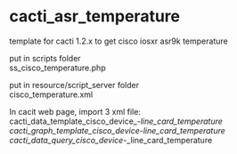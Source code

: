 # cacti_asr_temperature
template for cacti 1.2.x to get cisco iosxr asr9k temperature

put in scripts folder<br>
ss_cisco_temperature.php

put in resource/script_server folder<br>
cisco_temperature.xml

In cacit web page, import 3 xml file:<br>
cacti_data_template_cisco_device_-_line_card_temperature<br>
cacti_graph_template_cisco_device_-_line_card_temperature<br>
cacti_data_query_cisco_device_-_line_card_temperature
